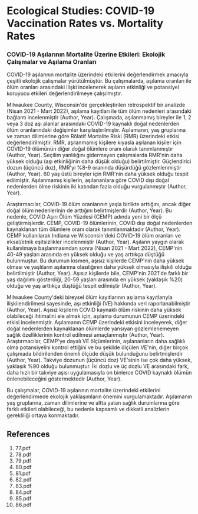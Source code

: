 # Ecological Studies: COVID-19 Vaccination Rates vs. Mortality Rates

### COVID-19 Aşılarının Mortalite Üzerine Etkileri: Ekolojik Çalışmalar ve Aşılama Oranları

COVID-19 aşılarının mortalite üzerindeki etkilerini değerlendirmek amacıyla çeşitli ekolojik çalışmalar yürütülmüştür. Bu çalışmalarda, aşılama oranları ile ölüm oranları arasındaki ilişki incelenerek aşıların etkinliği ve potansiyel koruyucu etkileri değerlendirilmeye çalışılmıştır.

Milwaukee County, Wisconsin'de gerçekleştirilen retrospektif bir analizde (Nisan 2021 - Mart 2022), aşılama kayıtları ile tüm ölüm nedenleri arasındaki bağlantı incelenmiştir (Author, Year). Çalışmada, aşılanmamış bireyler ile 1, 2 veya 3 doz aşı alanlar arasındaki COVID-19 kaynaklı doğal nedenlerden ölüm oranlarındaki değişimler karşılaştırılmıştır. Aşılamanın, yaş gruplarına ve zaman dilimlerine göre Rölatif Mortalite Riski (RMR) üzerindeki etkisi değerlendirilmiştir. RMR, aşılanmamış kişilere kıyasla aşılanan kişiler için COVID-19 ölümünün diğer doğal ölümlere oranı olarak tanımlanmıştır (Author, Year). Seçilim yanlılığını gidermeyen çalışmalarda RMR'nin daha yüksek olduğu (aşı etkinliğinin daha düşük olduğu) belirtilmiştir. Güçlendirici dozun (üçüncü doz), RMR'yi %8-9 oranında düşürdüğü gözlemlenmiştir (Author, Year). 60 yaş üstü bireyler için RMR'nin daha yüksek olduğu tespit edilmiştir. Aşılanmamış kişilerin, aşılananlara göre COVID dışı doğal nedenlerden ölme riskinin iki katından fazla olduğu vurgulanmıştır (Author, Year).

Araştırmacılar, COVID-19 ölüm oranlarının yaşla birlikte arttığını, ancak diğer doğal ölüm nedenlerinin de arttığını belirtmişlerdir (Author, Year). Bu nedenle, COVID Aşırı Ölüm Yüzdesi (CEMP) adında yeni bir ölçü geliştirmişlerdir. CEMP, COVID-19 ölümlerinin, COVID dışı doğal nedenlerden kaynaklanan tüm ölümlere oranı olarak tanımlanmaktadır (Author, Year). CEMP kullanılarak Indiana ve Wisconsin'deki COVID-19 ölüm oranları ve ırksal/etnik eşitsizlikler incelenmiştir (Author, Year). Aşıların yaygın olarak kullanılmaya başlanmasından sonra (Nisan 2021 - Mart 2022), CEMP'nin 40-49 yaşları arasında en yüksek olduğu ve yaş arttıkça düştüğü bulunmuştur. Bu durumun kısmen, aşısız kişilerde CEMP'nin daha yüksek olması ve yaşlıların aşılanma olasılığının daha yüksek olmasıyla ilişkili olduğu belirtilmiştir (Author, Year). Aşısız kişilerde bile, CEMP'nin 2021'de farklı bir yaş dağılımı gösterdiği, 20-59 yaşları arasında en yüksek (yaklaşık %20) olduğu ve yaş arttıkça düştüğü tespit edilmiştir (Author, Year).

Milwaukee County'deki bireysel ölüm kayıtlarının aşılama kayıtlarıyla ilişkilendirilmesi sayesinde, aşı etkinliği (VE) hakkında veri raporlanabilmiştir (Author, Year). Aşısız kişilerin COVID kaynaklı ölüm riskinin daha yüksek olabileceği ihtimalini ele almak için, aşılama durumunun CEMP üzerindeki etkisi incelenmiştir. Aşılamanın CEMP üzerindeki etkisini inceleyerek, diğer doğal nedenlerden kaynaklanan ölümlerde yansıyan gözlemlenemeyen sağlık özelliklerinin kontrol edilmesi amaçlanmıştır (Author, Year). Araştırmacılar, CEMP'ye dayalı VE ölçümlerinin, aşılananların daha sağlıklı olma potansiyelini kontrol ettiğini ve bu şekilde ölçülen VE'nin, diğer birçok çalışmada bildirilenden önemli ölçüde düşük bulunduğunu belirtmişlerdir (Author, Year). Takviye dozunun (üçüncü doz) VE'sinin ise çok daha yüksek, yaklaşık %90 olduğu bulunmuştur. İki dozlu ve üç dozlu VE arasındaki fark, daha hızlı bir takviye aşısı uygulamasıyla on binlerce COVID kaynaklı ölümün önlenebileceğini göstermektedir (Author, Year).

Bu çalışmalar, COVID-19 aşılarının mortalite üzerindeki etkilerini değerlendirmede ekolojik yaklaşımların önemini vurgulamaktadır. Aşılamanın yaş gruplarına, zaman dilimlerine ve altta yatan sağlık durumlarına göre farklı etkileri olabileceği, bu nedenle kapsamlı ve dikkatli analizlerin gerekliliği ortaya konmaktadır.


## References

1. 77.pdf
2. 78.pdf
3. 79.pdf
4. 80.pdf
5. 81.pdf
6. 82.pdf
7. 83.pdf
8. 84.pdf
9. 85.pdf
10. 86.pdf
